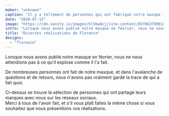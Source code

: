 ```yaml
---
maker: "unknown"
caption: "Il y a tellement de personnes qui ont fabriqué notre masque facial, voici quelques-unes d'entre elles"
date: "2020-07-12"
image: "https://cdn.sanity.io/images/hl5bw8cj/site-content/85f06378981db4e6769579d583b5361e5b8b6e46-2000x1200.jpg"
intro: "Lorsque nous avons publié notre masque en février, nous ne nous attendions pas à ce qu'il explose comme il l'a fait."
title: "Diverses réalisations de Florence"
designs:
  - "florence"
---
```



Lorsque nous avons publié notre masque en février, nous ne nous attendions pas à ce qu'il explose comme il l'a fait.

De nombreuses personnes ont fait de notre masque, et dans l'avalanche de questions et de retours, nous n'avons pas vraiment gardé la trace de qui a fait quoi.

Ci-dessus se trouve la sélection de personnes qui ont partagé leurs marques avec nous sur les réseaux sociaux.  
Merci à tous de l'avoir fait, et s'il vous plaît faites la même chose si vous souhaitez que nous présentions vos réalisations.

